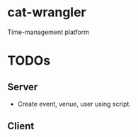 # cat-wrangler
Time-management platform

# TODOs
## Server
- Create event, venue, user using script.

## Client
